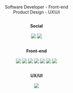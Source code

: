    
<p align='center'>
       Software Developer - Front-end
       <br>
       Product Design - UX\UI
       <br>
</p>

##
<p align='center'>
    <strong>Social</strong>
    <br>
    <br>
    <a href="https://www.linkedin.com/in/urariel/" target="_blank"><img src="https://img.shields.io/badge/-LinkedIn-0A66C2?logo=LinkedIn&logoColor=white&style=flat"             target="_blank"></a>
    <a href="https://www.instagram.com/urslariel/" target="_blank"><img src="https://img.shields.io/badge/-Instagram-E4405F?logo=Instagram&logoColor=white&style=flat" target="_blank"></a>  
</p>


##
<p align='center'>
    <strong>Front-end</strong>
    <br>
    <br>
    <a href="https://developer.mozilla.org/pt-BR/docs/Web/HTML/Element" target="_blank"><img src="https://img.shields.io/badge/-HTML5-E34F26?logo=HTML5&logoColor=white&style=flat" target="_blank"></a>
    <a href="https://developer.mozilla.org/pt-BR/docs/Web/CSS" target="_blank"><img src="https://img.shields.io/badge/-CSS3-1572B6?logo=CSS3&logoColor=white&style=flat" target="_blank"></a>
    <a href="https://developer.mozilla.org/pt-BR/docs/Web/JavaScript" target="_blank"><img src="https://img.shields.io/badge/Javascript-4a4747?style=flat-the-badge&logo=javascript&logoColor=F7DF1E"></a>
    <a href="https://www.typescriptlang.org/docs/" target="_blank"><img src="https://img.shields.io/badge/-Typescript-3178C6?logo=TypeScript&logoColor=white&style=flat"></a>
    <a href="https://pt-br.reactjs.org/" target="_blank"><img src="https://img.shields.io/badge/-React-3fa4e8?logo=React&logoColor=white&style=flat"></a>
    <a href="https://github.com/" target="_blank"><img src="https://img.shields.io/badge/-GitHub-4a4747?logo=GitHub&logoColor=white&style=flat"></a>
    <a href="https://git-scm.com/" target="_blank"><img src="https://img.shields.io/badge/-Git-F05032?logo=Git&logoColor=white&style=flat"></a>
</p>
     
##
<p align='center'> 
    <strong>UX/UI</strong>
    <br>
    <br>
    <a href="https://www.figma.com/" target="_blank"><img src="https://img.shields.io/badge/-Figma-F24E1E?logo=Figma&logoColor=white&style=flat"></a>
</p>
